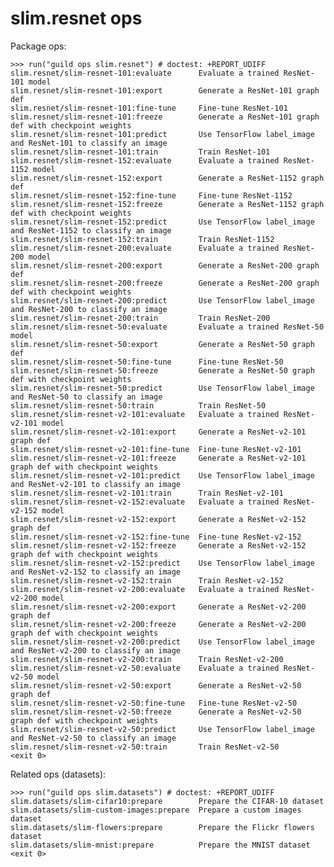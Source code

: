 # slim.resnet ops

Package ops:

    >>> run("guild ops slim.resnet") # doctest: +REPORT_UDIFF
    slim.resnet/slim-resnet-101:evaluate      Evaluate a trained ResNet-101 model
    slim.resnet/slim-resnet-101:export        Generate a ResNet-101 graph def
    slim.resnet/slim-resnet-101:fine-tune     Fine-tune ResNet-101
    slim.resnet/slim-resnet-101:freeze        Generate a ResNet-101 graph def with checkpoint weights
    slim.resnet/slim-resnet-101:predict       Use TensorFlow label_image and ResNet-101 to classify an image
    slim.resnet/slim-resnet-101:train         Train ResNet-101
    slim.resnet/slim-resnet-152:evaluate      Evaluate a trained ResNet-1152 model
    slim.resnet/slim-resnet-152:export        Generate a ResNet-1152 graph def
    slim.resnet/slim-resnet-152:fine-tune     Fine-tune ResNet-1152
    slim.resnet/slim-resnet-152:freeze        Generate a ResNet-1152 graph def with checkpoint weights
    slim.resnet/slim-resnet-152:predict       Use TensorFlow label_image and ResNet-1152 to classify an image
    slim.resnet/slim-resnet-152:train         Train ResNet-1152
    slim.resnet/slim-resnet-200:evaluate      Evaluate a trained ResNet-200 model
    slim.resnet/slim-resnet-200:export        Generate a ResNet-200 graph def
    slim.resnet/slim-resnet-200:freeze        Generate a ResNet-200 graph def with checkpoint weights
    slim.resnet/slim-resnet-200:predict       Use TensorFlow label_image and ResNet-200 to classify an image
    slim.resnet/slim-resnet-200:train         Train ResNet-200
    slim.resnet/slim-resnet-50:evaluate       Evaluate a trained ResNet-50 model
    slim.resnet/slim-resnet-50:export         Generate a ResNet-50 graph def
    slim.resnet/slim-resnet-50:fine-tune      Fine-tune ResNet-50
    slim.resnet/slim-resnet-50:freeze         Generate a ResNet-50 graph def with checkpoint weights
    slim.resnet/slim-resnet-50:predict        Use TensorFlow label_image and ResNet-50 to classify an image
    slim.resnet/slim-resnet-50:train          Train ResNet-50
    slim.resnet/slim-resnet-v2-101:evaluate   Evaluate a trained ResNet-v2-101 model
    slim.resnet/slim-resnet-v2-101:export     Generate a ResNet-v2-101 graph def
    slim.resnet/slim-resnet-v2-101:fine-tune  Fine-tune ResNet-v2-101
    slim.resnet/slim-resnet-v2-101:freeze     Generate a ResNet-v2-101 graph def with checkpoint weights
    slim.resnet/slim-resnet-v2-101:predict    Use TensorFlow label_image and ResNet-v2-101 to classify an image
    slim.resnet/slim-resnet-v2-101:train      Train ResNet-v2-101
    slim.resnet/slim-resnet-v2-152:evaluate   Evaluate a trained ResNet-v2-152 model
    slim.resnet/slim-resnet-v2-152:export     Generate a ResNet-v2-152 graph def
    slim.resnet/slim-resnet-v2-152:fine-tune  Fine-tune ResNet-v2-152
    slim.resnet/slim-resnet-v2-152:freeze     Generate a ResNet-v2-152 graph def with checkpoint weights
    slim.resnet/slim-resnet-v2-152:predict    Use TensorFlow label_image and ResNet-v2-152 to classify an image
    slim.resnet/slim-resnet-v2-152:train      Train ResNet-v2-152
    slim.resnet/slim-resnet-v2-200:evaluate   Evaluate a trained ResNet-v2-200 model
    slim.resnet/slim-resnet-v2-200:export     Generate a ResNet-v2-200 graph def
    slim.resnet/slim-resnet-v2-200:freeze     Generate a ResNet-v2-200 graph def with checkpoint weights
    slim.resnet/slim-resnet-v2-200:predict    Use TensorFlow label_image and ResNet-v2-200 to classify an image
    slim.resnet/slim-resnet-v2-200:train      Train ResNet-v2-200
    slim.resnet/slim-resnet-v2-50:evaluate    Evaluate a trained ResNet-v2-50 model
    slim.resnet/slim-resnet-v2-50:export      Generate a ResNet-v2-50 graph def
    slim.resnet/slim-resnet-v2-50:fine-tune   Fine-tune ResNet-v2-50
    slim.resnet/slim-resnet-v2-50:freeze      Generate a ResNet-v2-50 graph def with checkpoint weights
    slim.resnet/slim-resnet-v2-50:predict     Use TensorFlow label_image and ResNet-v2-50 to classify an image
    slim.resnet/slim-resnet-v2-50:train       Train ResNet-v2-50
    <exit 0>

Related ops (datasets):

    >>> run("guild ops slim.datasets") # doctest: +REPORT_UDIFF
    slim.datasets/slim-cifar10:prepare        Prepare the CIFAR-10 dataset
    slim.datasets/slim-custom-images:prepare  Prepare a custom images dataset
    slim.datasets/slim-flowers:prepare        Prepare the Flickr flowers dataset
    slim.datasets/slim-mnist:prepare          Prepare the MNIST dataset
    <exit 0>
